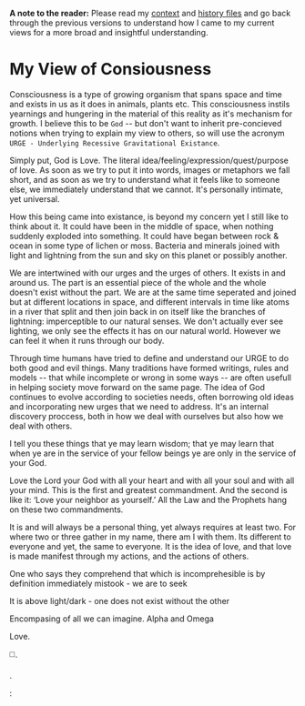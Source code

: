 **A note to the reader:**
Please read my [context](./context.md) and [history files](./myFormation.md) and go back through the previous versions to understand how I came to my current views for a more broad and insightful understanding.

# My View of Consiousness
Consciousness is a type of growing organism that spans space and time and exists in us as it does in animals, plants etc.  This consciousness instils yearnings and hungering in the material of this reality as it's mechanism for growth.  I believe this to be `God` -- but don't want to inherit pre-concieved notions when trying to explain my view to others, so will use the acronym `URGE - Underlying Recessive Gravitational Existance`. 

Simply put, God is Love.  The literal idea/feeling/expression/quest/purpose of love.  As soon as we try to put it into words, images or metaphors we fall short, and as soon as we try to understand what it feels like to someone else, we immediately understand that we cannot.  It's personally intimate, yet universal. 

How this being came into existance, is beyond my concern yet I still like to think about it.  It could have been in the middle of space, when nothing suddenly exploded into something. It could have began between rock & ocean in some type of lichen or moss. Bacteria and minerals joined with light and lightning from the sun and sky on this planet or possibly another. 

We are intertwined with our urges and the urges of others.  It exists in and around us. The part is an essential piece of the whole and the whole doesn't exist without the part. We are at the same time seperated and joined but at different locations in space, and different intervals in time like atoms in a river that split and then join back in on itself like the branches of lightning: imperceptible to our natural senses.  We don't actually ever see lighting, we only see the effects it has on our natural world. However we can feel it when it runs through our body.


Through time humans have tried to define and understand our URGE to do both good and evil things.  Many traditions have formed writings, rules and models -- that while incomplete or wrong in some ways -- are often usefull in helping society move forward on the same page.  The idea of God continues to evolve according to societies needs, often borrowing old ideas and incorporating new urges that we need to address. It's an internal discovery proccess, both in how we deal with ourselves but also how we deal with others.

I tell you these things that ye may learn wisdom; that ye may learn that when ye are in the service of your fellow beings ye are only in the service of your God. 

Love the Lord your God with all your heart and with all your soul and with all your mind. This is the first and greatest commandment. And the second is like it: ‘Love your neighbor as yourself.’ All the Law and the Prophets hang on these two commandments.  

It is and will always be a personal thing, yet always requires at least two. For where two or three gather in my name, there am I with them. Its different to everyone and yet, the same to everyone. It is the idea of love, and that love is made manifest through my actions, and the actions of others. 

One who says they comprehend that which is incomprehesible is by definition immediately mistook - we are to seek

It is above light/dark - one does not exist without the other

Encompasing of all we can imagine.
Alpha and Omega

Love.

◻️.

.

:
